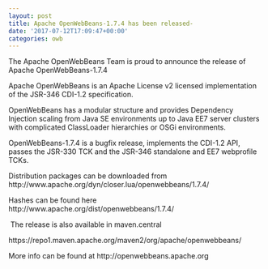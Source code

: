 ```yaml
---
layout: post
title: Apache OpenWebBeans-1.7.4 has been released-
date: '2017-07-12T17:09:47+00:00'
categories: owb
---
```

<p>The Apache OpenWebBeans Team is proud to announce the release of Apache OpenWebBeans-1.7.4
</p> 
  <p>Apache OpenWebBeans is an Apache License v2 licensed implementation
 of the JSR-346 CDI-1.2 specification.

OpenWebBeans has a modular structure and provides Dependency Injection 
scaling from Java SE environments up to Java EE7 server clusters with 
complicated ClassLoader hierarchies or OSGi environments.
</p> 
  <p>OpenWebBeans-1.7.4 is a bugfix release, implements the CDI-1.2 API,
 passes the JSR-330 TCK and the JSR-346 standalone and EE7 webprofile 
TCKs.


</p> 
  <p>Distribution packages can be downloaded from
http://www.apache.org/dyn/closer.lua/openwebbeans/1.7.4/

</p> 
  <p>Hashes can be found here
http://www.apache.org/dist/openwebbeans/1.7.4/

</p> 
  <p>&nbsp;The release is also available in maven.central
</p> 
  <p>https://repo1.maven.apache.org/maven2/org/apache/openwebbeans/

</p> 
  <p> </p> 
  <p>More info can be found at http://openwebbeans.apache.org 
</p>
